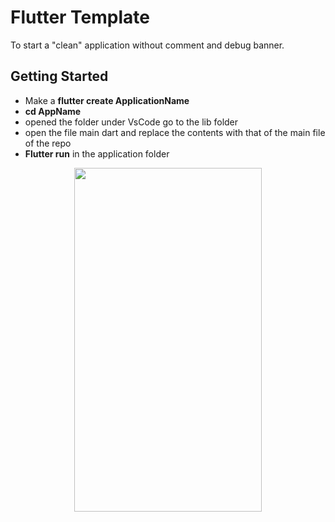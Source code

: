 # Flutter Template

To start a "clean" application without comment and debug banner.

## Getting Started

- Make a **flutter create ApplicationName**
- **cd AppName**
- opened the folder under VsCode go to the lib folder
- open the file main dart and replace the contents with that of the main file of the repo
- **Flutter run** in the application folder

<p align="center" >
<img src="https://github.com/yos95/Template-Flutter/blob/master/Screenshot/main.png"width="300" height="550">
</p>
